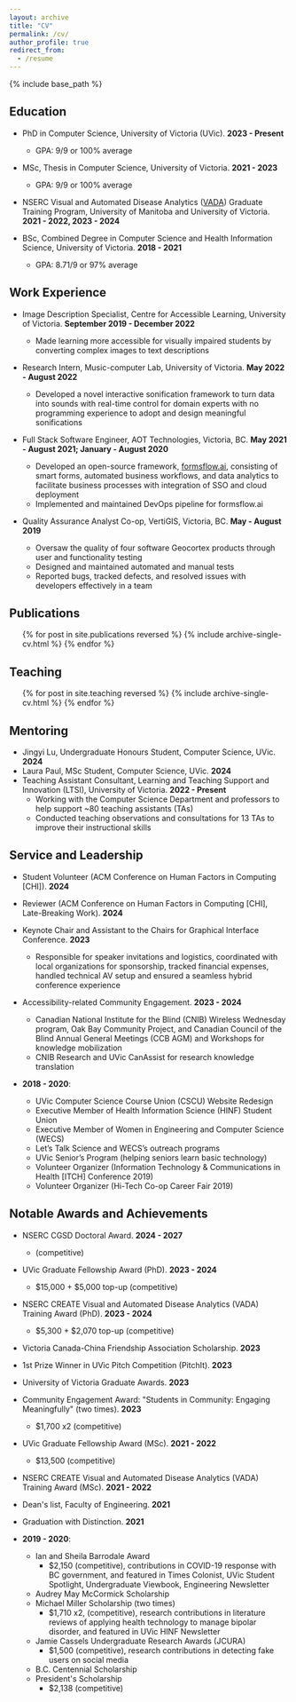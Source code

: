 ```yaml
---
layout: archive
title: "CV"
permalink: /cv/
author_profile: true
redirect_from:
  - /resume
---
```


{% include base_path %}

## Education

* PhD in Computer Science, University of Victoria (UVic). **2023 - Present** 
  * GPA: 9/9 or 100% average

* MSc, Thesis in Computer Science, University of Victoria. **2021 - 2023**
  * GPA: 9/9 or 100% average

* NSERC Visual and Automated Disease Analytics ([VADA](https://vada.cs.umanitoba.ca/profiles/yichun-zhao/)) Graduate Training Program, University of Manitoba and University of Victoria. **2021 - 2022, 2023 - 2024**

* BSc, Combined Degree in Computer Science and Health Information Science, University of Victoria. **2018 - 2021**
  * GPA: 8.71/9 or 97% average


## Work Experience

* Image Description Specialist, Centre for Accessible Learning, University of Victoria. **September 2019 - December 2022**
  * Made learning more accessible for visually impaired students by converting complex images to text descriptions

* Research Intern, Music-computer Lab, University of Victoria. **May 2022 - August 2022**
  * Developed a novel interactive sonification framework to turn data into sounds with real-time control for domain experts with no programming experience to adopt and design meaningful sonifications

* Full Stack Software Engineer, AOT Technologies, Victoria, BC. **May 2021 - August 2021; January - August 2020**
  * Developed an open-source framework, [formsflow.ai](https://formsflow.ai/), consisting of smart forms, automated business workflows, and data analytics to facilitate business processes with integration of SSO and cloud deployment
  * Implemented and maintained DevOps pipeline for formsflow.ai

* Quality Assurance Analyst Co-op, VertiGIS, Victoria, BC. **May - August 2019**
  * Oversaw the quality of four software Geocortex products through user and functionality testing
  * Designed and maintained automated and manual tests 
  * Reported bugs, tracked defects, and resolved issues with developers effectively in a team
  
<!-- Skills

* Skill 1
* Skill 2
  * Sub-skill 2.1
  * Sub-skill 2.2
  * Sub-skill 2.3
* Skill 3 -->

## Publications

  <ul>{% for post in site.publications reversed %}
    {% include archive-single-cv.html %}
  {% endfor %}</ul>
  
<!-- Talks

  <ul>{% for post in site.talks reversed %}
    {% include archive-single-talk-cv.html  %}
  {% endfor %}</ul> -->
  
## Teaching

  <ul>{% for post in site.teaching reversed %}
    {% include archive-single-cv.html %}
  {% endfor %}</ul>

## Mentoring

* Jingyi Lu, Undergraduate Honours Student, Computer Science, UVic. **2024** 
* Laura Paul, MSc Student, Computer Science, UVic. **2024** 
* Teaching Assistant Consultant, Learning and Teaching Support and Innovation (LTSI), University of Victoria. **2022 - Present**
  * Working with the Computer Science Department and professors to help support ~80 teaching assistants (TAs)
  * Conducted teaching observations and consultations for 13 TAs to improve their instructional skills
  
## Service and Leadership

* Student Volunteer (ACM Conference on Human Factors in Computing [CHI]). **2024** 

* Reviewer (ACM Conference on Human Factors in Computing [CHI], Late-Breaking Work). **2024**

* Keynote Chair and Assistant to the Chairs for Graphical Interface Conference. **2023** 
  * Responsible for speaker invitations and logistics, coordinated with local organizations for sponsorship, tracked financial expenses, handled technical AV setup and ensured a seamless hybrid conference experience

* Accessibility-related Community Engagement. **2023 - 2024**
  * Canadian National Institute for the Blind (CNIB) Wireless Wednesday program, Oak Bay Community Project, and Canadian Council of the Blind Annual General Meetings (CCB AGM) and Workshops for knowledge mobilization  
  * CNIB Research and UVic CanAssist for research knowledge translation

* **2018 - 2020**: 
  * UVic Computer Science Course Union (CSCU) Website Redesign  
  * Executive Member of Health Information Science (HINF) Student Union  
  * Executive Member of Women in Engineering and Computer Science (WECS)  
  * Let’s Talk Science and WECS’s outreach programs  
  * UVic Senior’s Program (helping seniors learn basic technology)  
  * Volunteer Organizer (Information Technology & Communications in Health [ITCH] Conference 2019)  
  * Volunteer Organizer (Hi-Tech Co-op Career Fair 2019)  

## Notable Awards and Achievements

* NSERC CGSD Doctoral Award. **2024 - 2027**
  * (competitive)

* UVic Graduate Fellowship Award (PhD). **2023 - 2024**
  * $15,000 + $5,000 top-up (competitive)

* NSERC CREATE Visual and Automated Disease Analytics (VADA) Training Award (PhD). **2023 - 2024**
  * $5,300 + $2,070 top-up (competitive)

* Victoria Canada-China Friendship Association Scholarship. **2023**

* 1st Prize Winner in UVic Pitch Competition (PitchIt). **2023**  

* University of Victoria Graduate Awards. **2023**  

* Community Engagement Award: "Students in Community: Engaging Meaningfully" (two times). **2023**  
  * $1,700 x2 (competitive)

* UVic Graduate Fellowship Award (MSc). **2021 - 2022**  
  * $13,500 (competitive)

* NSERC CREATE Visual and Automated Disease Analytics (VADA) Training Award (MSc). **2021 - 2022**  

* Dean's list, Faculty of Engineering. **2021**  

* Graduation with Distinction. **2021**  

* **2019 - 2020**: 
  * Ian and Sheila Barrodale Award  
    * $2,150 (competitive), contributions in COVID-19 response with BC government, and featured in Times Colonist, UVic Student Spotlight, Undergraduate Viewbook, Engineering Newsletter
  * Audrey May McCormick Scholarship  
  * Michael Miller Scholarship (two times)  
    * $1,710 x2, (competitive), research contributions in literature reviews of applying health technology to manage bipolar disorder, and featured in UVic HINF Newsletter
  * Jamie Cassels Undergraduate Research Awards (JCURA)  
    * $1,500 (competitive), research contributions in detecting fake users on social media
  * B.C. Centennial Scholarship  
  * President's Scholarship  
    * $2,138 (competitive)